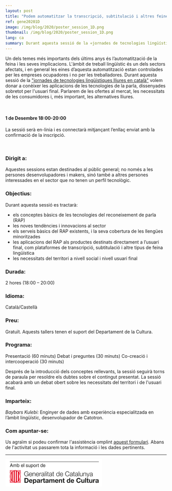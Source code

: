 ```yaml
---
layout: post
title: "Podem automatitzar la transcripció, subtitulació i altres feines lingüístiques?"
ref: gene20201D
image: /img/blog/2020/poster_session_1D.png
thumbnail: /img/blog/2020/poster_session_1D.png
lang: ca
summary: Durant aquesta sessió de la «jornades de tecnologies lingüístiques lliures en català» volem donar a conèixer les aplicacions de les tecnologies de la parla, dissenyades sobretot per l'usuari final. Parlarem de les ofertes al mercat, les necessitats de les consumidores i, més important, les alternatives lliures.
---
```


Un dels temes més importants dels últims anys és l’automatització de la feina i les seves implicacions. L'àmbit de treball lingüístic és un dels sectors afectats, i en general les eines d’aquesta automatització estan controlades per les empreses ocupadores i no per les treballadores. Durant aquesta sessió de la ["jornades de tecnologies lingüístiques lliures en català"][jornades] volem donar a conèixer les aplicacions de les tecnologies de la parla, dissenyades sobretot per l'usuari final. Parlarem de les ofertes al mercat, les necessitats de les consumidores i, més important, les alternatives lliures.

<br/>

#### 1 de Desembre 18:00-20:00
La sessió serà en-linia i es connectarà mitjançant l’enllaç enviat amb la confirmació de la inscripció.

<br/>

### Dirigit a:
Aquestes sessions estan destinades al públic general; no només a les persones desenvolupadores i makers, sinó també a altres persones interessades en el sector que no tenen un perfil tecnològic.

### Objectius:
Durant aquesta sessió es tractarà:
* els conceptes bàsics de les tecnologies del reconeixement de parla (RAP)
* les noves tendències i innovacions al sector
* els serveis bàsics del RAP existents, i la seva cobertura de les llengües minoritzades
* les aplicacions del RAP als productes destinats directament a l’usuari final, com plataformes de transcripció, subtitulació i altre tipus de feina lingüística
* les necessitats del territori a nivell social i nivell usuari final

### Durada:
2 hores (18:00 – 20:00)

### Idioma:
Català/Castellà

### Preu:
Gratuït. Aquests tallers tenen el suport del Departament de la Cultura.

### Programa:
Presentació (60 minuts) Debat i preguntes (30 minuts) Co-creació i intercooperació (30 minuts)

Després de la introducció dels conceptes rellevants, la sessió seguirà torns de paraula per resoldre els dubtes sobre el contingut presentat. La sessió acabarà amb un debat obert sobre les necessitats del territori i de l'usuari final.

### Imparteix:
_Baybars Kulebi:_ Enginyer de dades amb experiència especialitzada en l’àmbit lingüístic, desenvolupador de Catotron.

### Com apuntar-se:
Us agraïm si podeu confirmar l'assistència omplint [aquest formulari](https://limesurvey.collectivat.cat/index.php?r=survey/index&sid=494293&lang=ca). Abans de l'activitat us passarem tota la informació i les dades pertinents.

---
<img src="/img/logo_generalitat.png" width="60%"/>

[jornades]: /blog/2020-11-06-jornades-de-tecnologies-lliures-de-la-parla/
